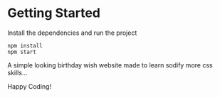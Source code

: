 # Getting Started
Install the dependencies and run the project
```
npm install
npm start
```

A simple looking birthday wish website made to learn sodify more css skills...

Happy Coding!
